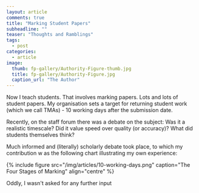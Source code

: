 ```yaml
---
layout: article
comments: true
title: "Marking Student Papers"
subheadline: ""
teaser: "Thoughts and Ramblings"
tags:
  - post
categories:
  - article
image:
  thumb: fp-gallery/Authority-Figure-thumb.jpg
  title: fp-gallery/Authority-Figure.jpg
  caption_url: "The Author"
---
```



Now I teach students. That involves marking papers. Lots and lots of student papers.
My organisation sets a target for returning student work (which we call TMAs) - 10 working days after the submission date.

Recently, on the staff forum there was a debate on the subject: Was it a realistic
timescale? Did it value speed over quality (or accuracy)? What did students themselves think?

Much informed and (literally) scholarly debate took place, to which my contribution w
as the following chart illustrating my own experience:

{% include figure src="/img/articles/10-working-days.png" caption="The Four Stages of Marking" align="centre" %}

Oddly, I wasn't asked for any further input